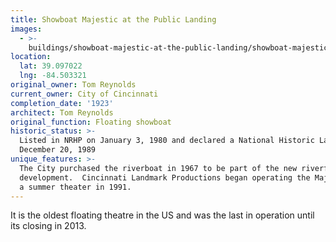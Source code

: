 ```yaml
---
title: Showboat Majestic at the Public Landing
images:
  - >-
    buildings/showboat-majestic-at-the-public-landing/showboat-majestic-at-the-public-landing-0_b6fer0
location:
  lat: 39.097022
  lng: -84.503321
original_owner: Tom Reynolds
current_owner: City of Cincinnati
completion_date: '1923'
architect: Tom Reynolds
original_function: Floating showboat
historic_status: >-
  Listed in NRHP on January 3, 1980 and declared a National Historic Landmark on
  December 20, 1989
unique_features: >-
  The City purchased the riverboat in 1967 to be part of the new riverfront
  development.  Cincinnati Landmark Productions began operating the Majestic as
  a summer theater in 1991.
---
```


It is the oldest floating theatre in the US and was the last in operation until its closing in 2013.
